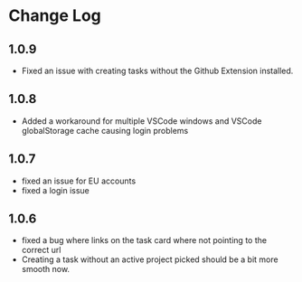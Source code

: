 # Change Log
## 1.0.9
- Fixed an issue with creating tasks without the Github Extension installed. 

## 1.0.8
- Added a workaround for multiple VSCode windows and VSCode globalStorage cache causing login problems

## 1.0.7
- fixed an issue for EU accounts
- fixed a login issue

## 1.0.6
- fixed a bug where links on the task card where not pointing to the correct url
- Creating a task without an active project picked should be a bit more smooth now. 

